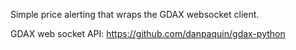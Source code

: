 Simple price alerting that wraps the GDAX websocket client.

GDAX web socket API: https://github.com/danpaquin/gdax-python